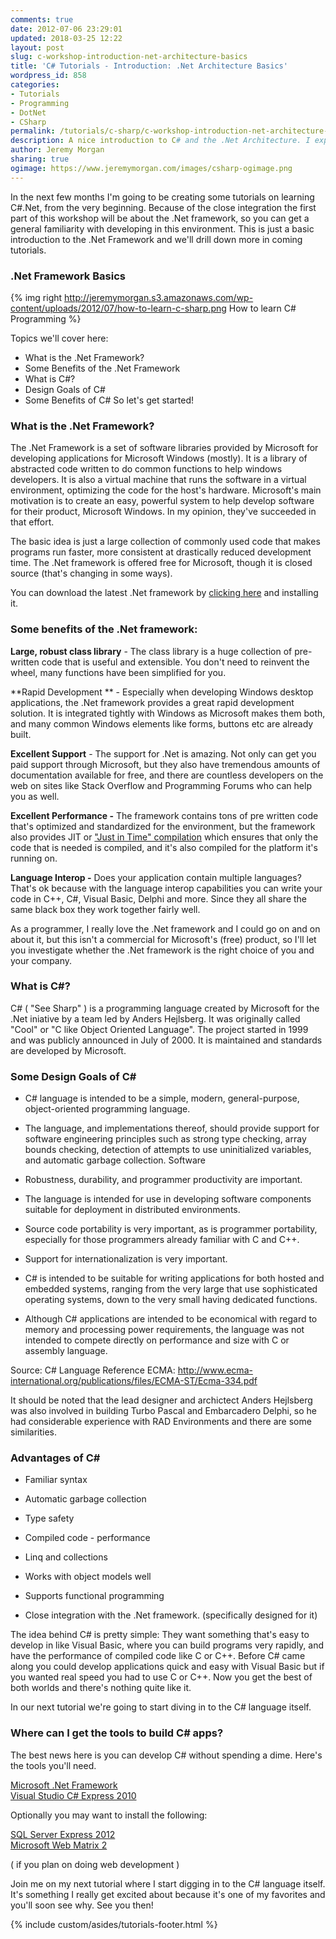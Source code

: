 ```yaml
---
comments: true
date: 2012-07-06 23:29:01
updated: 2018-03-25 12:22
layout: post
slug: c-workshop-introduction-net-architecture-basics
title: 'C# Tutorials - Introduction: .Net Architecture Basics'
wordpress_id: 858
categories:
- Tutorials
- Programming
- DotNet
- CSharp
permalink: /tutorials/c-sharp/c-workshop-introduction-net-architecture-basics/
description: A nice introduction to C# and the .Net Architecture. I explain the basics and show you how to get started. 
author: Jeremy Morgan
sharing: true
ogimage: https://www.jeremymorgan.com/images/csharp-ogimage.png
---
```


In the next few months I'm going to be creating some tutorials on learning C#.Net, from the very beginning. Because of the close integration the first part of this workshop will be about the .Net framework, so you can get a general familiarity with developing in this environment. This is just a basic introduction to the .Net Framework and we'll drill down more in coming tutorials.

<!-- more -->
### .Net Framework Basics

{% img right http://jeremymorgan.s3.amazonaws.com/wp-content/uploads/2012/07/how-to-learn-c-sharp.png How to learn C# Programming %}

Topics we'll cover here:

  * What is the .Net Framework?
  * Some Benefits of the .Net Framework
  * What is C#?
  * Design Goals of C#
  * Some Benefits of C#
So let's get started!

### What is the .Net Framework?


The .Net Framework is a set of software libraries provided by Microsoft for developing applications for Microsoft Windows (mostly). It is a library of abstracted code written to do common functions to help windows developers. It is also a virtual machine that runs the software in a virtual environment, optimizing the code for the host's hardware. Microsoft's main motivation is to create an easy, powerful system to help develop software for their product, Microsoft Windows. In my opinion, they've succeeded in that effort.

The basic idea is just a large collection of commonly used code that makes programs run faster, more consistent at drastically reduced development time. The .Net framework is offered free for Microsoft, though it is closed source (that's changing in some ways).

You can download the latest .Net framework by [clicking here](http://www.microsoft.com/net/download) and installing it.


### Some benefits of the .Net framework:


**Large, robust class library** - The class library is a huge collection of pre-written code that is useful and extensible. You don't need to reinvent the wheel, many functions have been simplified for you.

**Rapid Development ** - Especially when developing Windows desktop applications, the .Net framework provides a great rapid development solution. It is integrated tightly with Windows as Microsoft makes them both, and many common Windows elements like forms, buttons etc are already built.

**Excellent Support** - The support for .Net is amazing. Not only can get you paid support through Microsoft, but they also have tremendous amounts of documentation available for free, and there are countless developers on the web on sites like Stack Overflow and Programming Forums who can help you as well.

**Excellent Performance -** The framework contains tons of pre written code that's optimized and standardized for the environment, but the framework also provides JIT or ["Just in Time" compilation](http://en.wikipedia.org/wiki/Just-in-time_compilation) which ensures that only the code that is needed is compiled, and it's also compiled for the platform it's running on.

**Language Interop -** Does your application contain multiple languages? That's ok because with the language interop capabilities you can write your code in C++, C#, Visual Basic, Delphi and more. Since they all share the same black box they work together fairly well.

As a programmer, I really love the .Net framework and I could go on and on about it, but this isn't a commercial for Microsoft's (free) product, so I'll let you investigate whether the .Net framework is the right choice of you and your company.


### What is C#?


C# ( "See Sharp" ) is a programming language created by Microsoft for the .Net iniative by a team led by Anders Hejlsberg. It was originally called "Cool" or "C like Object Oriented Language". The project started in 1999 and was publicly announced in July of 2000. It is maintained and standards are developed by Microsoft.


### Some Design Goals of C#

  * C# language is intended to be a simple, modern, general-purpose, object-oriented programming language.

  
  * The language, and implementations thereof, should provide support for software engineering principles such as strong type checking, array bounds checking, detection of attempts to use uninitialized variables, and automatic garbage collection. Software

  
  * Robustness, durability, and programmer productivity are important.

  
  * The language is intended for use in developing software components suitable for deployment in distributed environments.

  
  * Source code portability is very important, as is programmer portability, especially for those programmers already familiar with C and C++.

  
  * Support for internationalization is very important.

  
  * C# is intended to be suitable for writing applications for both hosted and embedded systems, ranging from the very large that use sophisticated operating systems, down to the very small having dedicated functions.

  
  * Although C# applications are intended to be economical with regard to memory and processing power requirements, the language was not intended to compete directly on performance and size with C or assembly language.

Source: C# Language Reference ECMA: <a href="http://www.ecma-international.org/publications/files/ECMA-ST/Ecma-334.pdf">http://www.ecma-international.org/publications/files/ECMA-ST/Ecma-334.pdf</a>

It should be noted that the lead designer and archictect Anders Hejlsberg was also involved in building Turbo Pascal and Embarcadero Delphi, so he had considerable experience with RAD Environments and there are some similarities.


### Advantages of C#

  * Familiar syntax
  
  * Automatic garbage collection
  
  * Type safety
  
  * Compiled code - performance
  
  * Linq and collections
  
  * Works with object models well
  
  * Supports functional programming

  * Close integration with the .Net framework. (specifically designed for it)

The idea behind C# is pretty simple: They want something that's easy to develop in like Visual Basic, where you can build programs very rapidly, and have the performance of compiled code like C or C++.
Before C# came along you could develop applications quick and easy with Visual Basic but if you wanted real speed you had to use C or C++. Now you get the best of both worlds and there's nothing quite like it.

In our next tutorial we're going to start diving in to the C# language itself.


### Where can I get the tools to build C# apps?

The best news here is you can develop C# without spending a dime. Here's the tools you'll need.

[Microsoft .Net Framework](http://www.microsoft.com/net/download)<br />
[Visual Studio C# Express 2010](http://www.microsoft.com/visualstudio/en-us/products/2010-editions/visual-csharp-express)<br />

Optionally you may want to install the following:

<a href="http://www.microsoft.com/sqlserver/en/us/editions/2012-editions/express.aspx">SQL Server Express 2012</a><br />
<a href="http://www.microsoft.com/web/">Microsoft Web Matrix 2</a>

 ( if you plan on doing web development )<br />

Join me on my next tutorial where I start digging in to the C# language itself. It's something I really get excited about because it's one of my favorites and you'll soon see why. See you then!

{% include custom/asides/tutorials-footer.html %}
